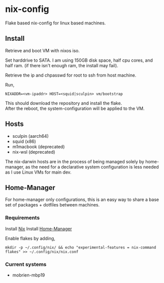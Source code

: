 # nix-config

Flake based nix-config for linux based machines.

## Install
Retrieve and boot VM with nixos iso.

Set harddrive to SATA.
I am using 150GB disk space, half cpu cores, and half ram. (if there isn't enough ram, the install may fail).

Retrieve the ip and chpasswd for root to ssh from host machine.

Run,
```
NIXADDR=<vm-ipaddr> HOST=<squid|sculpin> vm/bootstrap
```

This should download the repository and install the flake.  
After the reboot, the system-configuration will be applied to the VM.  


## Hosts
- sculpin (aarch64)
- squid (x86)
- m1macbook (deprecated)
- nix-wsl (deprecated)


The nix-darwin hosts are in the process of being managed solely by home-manager, as the need for a declarative system configuration is less needed as I use Linux VMs for main dev.

## Home-Manager
For home-manager only configurations, this is an easy way to share a base set of packages + dotfiles between machines.

### Requirements
Install [Nix](https://nixos.org/manual/nix/stable/#ch-installing-binary)
Install [Home-Manager](https://github.com/nix-community/home-manager)

Enable flakes by adding,
```
mkdir -p ~/.config/nix/ && echo "experimental-features = nix-command flakes" >> ~/.config/nix/nix.conf
```

### Current systems
- mobrien-mbp19


